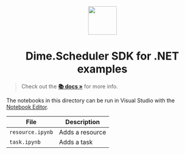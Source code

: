 <div align="center">
<img src="https://cdn.dimescheduler.com/dime-scheduler/Dime.Scheduler-Black.svg" height="75px" />
</div>

<h1 align="center">Dime.Scheduler SDK for .NET examples</h1>

> Check out the **[📚 docs »](https://sdk.dimescheduler.com)** for more info.

The notebooks in this directory can be run in Visual Studio with the [Notebook Editor](https://marketplace.visualstudio.com/items?itemName=MLNET.notebook).

| File             | Description     |
| ---------------- | --------------- |
| `resource.ipynb` | Adds a resource |
| `task.ipynb`     | Adds a task     |
